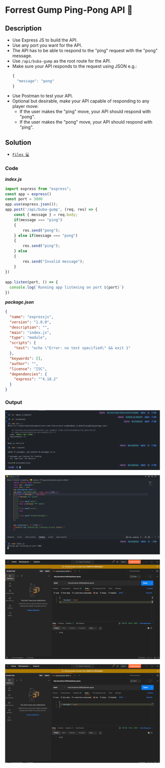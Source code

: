 # Forrest Gump Ping-Pong API 🏓

## Description

- Use Express JS to build the API.
- Use any port you want for the API.
- The API has to be able to respond to the "ping" request with the "pong" message.
- Use `/api/buba-gump` as the root route for the API.
- Make sure your API responds to the request using JSON e.g.:
  ```javascript
  {
    "message": "pong"
  }
  ```
- Use Postman to test your API.
- Optional but desirable, make your API capable of responding to any player move:
  - If the user makes the "ping" move, your API should respond with "pong".
  - If the user makes the "pong" move, your API should respond with "ping".

## Solution

- [`Files 💻`](./pingPong)

### Code

***index.js***

```JavaScript
import express from "express";
const app = express()
const port = 3000
app.use(express.json());
app.post('/api/buba-gump', (req, res) => {
    const { message } = req.body;
    if(message === "ping") 
    {
        res.send("pong");
    } else if(message === "pong") 
    {
        res.send("ping");
    } else 
    {
        res.send("Invalid message");
    }
})

app.listen(port, () => {
  console.log(`Running app listening on port ${port}`)
})
```

***package.json***

```json
{
  "name": "expressjs",
  "version": "1.0.0",
  "description": "",
  "main": "index.js",
  "type": "module",
  "scripts": {
    "test": "echo \"Error: no test specified\" && exit 1"
  },
  "keywords": [],
  "author": "",
  "license": "ISC",
  "dependencies": {
    "express": "^4.18.2"
  }
}
```

### Output

<img src="./../Images/ping1.png" alt="drawing"/><br>

<img src="./../Images/ping2.png" alt="drawing"/><br>

<img src="./../Images/ping3.png" alt="drawing"/><br>

<img src="./../Images/ping4.png" alt="drawing"/><br>